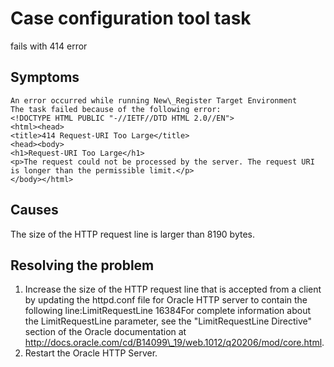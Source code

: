 # Case configuration tool task
fails with 414 error

## Symptoms

```
An error occurred while running New\_Register Target Environment
The task failed because of the following error: 
<!DOCTYPE HTML PUBLIC "-//IETF//DTD HTML 2.0//EN">
<html><head>
<title>414 Request-URI Too Large</title>
<head><body>
<h1>Request-URI Too Large</h1>
<p>The request could not be processed by the server. The request URI
is longer than the permissible limit.</p>
</body></html>
```

## Causes

The size of the HTTP request line is larger than 8190 bytes.

## Resolving the problem

1. Increase the size of the HTTP request line that is accepted from a client by updating the
httpd.conf file for Oracle HTTP server to contain the following
line:LimitRequestLine 16384For complete information about the
LimitRequestLine parameter, see the "LimitRequestLine Directive" section of the Oracle documentation
at http://docs.oracle.com/cd/B14099\_19/web.1012/q20206/mod/core.html.
2. Restart the Oracle HTTP Server.